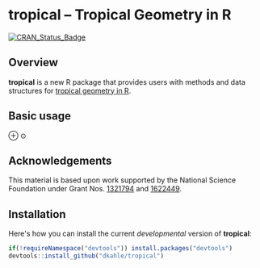 **tropical** – Tropical Geometry in R
=====================================

[![CRAN\_Status\_Badge](http://www.r-pkg.org/badges/version/tropical)](https://cran.r-project.org/package=tropical)

Overview
--------

**tropical** is a new R package that provides users with methods and data structures for [tropical geometry in R](https://en.wikipedia.org/wiki/Tropical_geometry).

Basic usage
-----------

⊕ ⊙

Acknowledgements
----------------

This material is based upon work supported by the National Science Foundation under Grant Nos. [1321794](https://nsf.gov/awardsearch/showAward?AWD_ID=1321794) and [1622449](https://nsf.gov/awardsearch/showAward?AWD_ID=1622449).

Installation
------------

Here's how you can install the current *developmental* version of **tropical**:

``` r
if(!requireNamespace("devtools")) install.packages("devtools")
devtools::install_github("dkahle/tropical")
```
